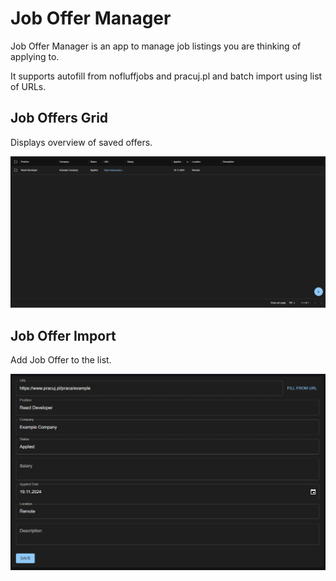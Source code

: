 # Job Offer Manager

Job Offer Manager is an app to manage job listings you are thinking of applying to.

It supports autofill from nofluffjobs and pracuj.pl and batch import using list of URLs.

## Job Offers Grid

Displays overview of saved offers.

![Offer Grid](./readme-assets/grid.png)

## Job Offer Import

Add Job Offer to the list.

![Add Offer Image](./readme-assets/add.png)
